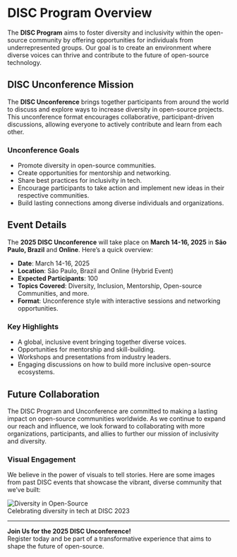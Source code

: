 

# DISC Program Overview

The **DISC Program** aims to foster diversity and inclusivity within the open-source community by offering opportunities for individuals from underrepresented groups. Our goal is to create an environment where diverse voices can thrive and contribute to the future of open-source technology.

## DISC Unconference Mission

The **DISC Unconference** brings together participants from around the world to discuss and explore ways to increase diversity in open-source projects. This unconference format encourages collaborative, participant-driven discussions, allowing everyone to actively contribute and learn from each other.

### Unconference Goals

- Promote diversity in open-source communities.
- Create opportunities for mentorship and networking.
- Share best practices for inclusivity in tech.
- Encourage participants to take action and implement new ideas in their respective communities.
- Build lasting connections among diverse individuals and organizations.

## Event Details

The **2025 DISC Unconference** will take place on **March 14-16, 2025** in **São Paulo, Brazil** and **Online**. Here’s a quick overview:

- **Date**: March 14-16, 2025
- **Location**: São Paulo, Brazil and Online (Hybrid Event)
- **Expected Participants**: 100
- **Topics Covered**: Diversity, Inclusion, Mentorship, Open-source Communities, and more.
- **Format**: Unconference style with interactive sessions and networking opportunities.

### Key Highlights

- A global, inclusive event bringing together diverse voices.
- Opportunities for mentorship and skill-building.
- Workshops and presentations from industry leaders.
- Engaging discussions on how to build more inclusive open-source ecosystems.

## Future Collaboration

The DISC Program and Unconference are committed to making a lasting impact on open-source communities worldwide. As we continue to expand our reach and influence, we look forward to collaborating with more organizations, participants, and allies to further our mission of inclusivity and diversity.

### Visual Engagement

We believe in the power of visuals to tell stories. Here are some images from past DISC events that showcase the vibrant, diverse community that we’ve built:



![Diversity in Open-Source](../static/img/20230910_Unconf_%20photo.jpg)  
    Celebrating diversity in tech at DISC 2023

---

**Join Us for the 2025 DISC Unconference!**  
Register today and be part of a transformative experience that aims to shape the future of open-source.

